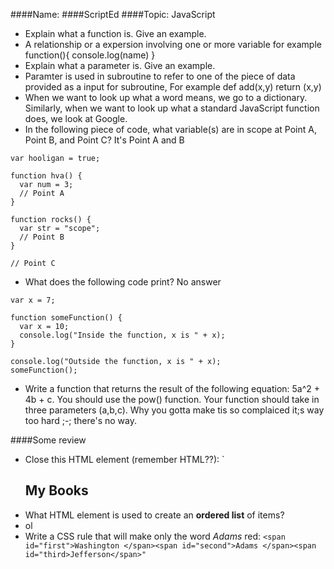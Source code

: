 ####Name:
####ScriptEd
####Topic: JavaScript

* Explain what a function is. Give an example.
* A relationship or a expersion involving one or more variable for example function(){ console.log(name) }
* Explain what a parameter is. Give an example.
* Paramter is used in subroutine to refer to one of the piece of data provided as a input for subroutine, For example def add(x,y) return (x,y)
* When we want to look up what a word means, we go to a dictionary. Similarly, when we want to look up what a standard JavaScript function does, we look at Google.
* In the following piece of code, what variable(s) are in scope at Point A, Point B, and 
Point C? It's Point A and B

```
var hooligan = true;

function hva() {
  var num = 3;
  // Point A
}

function rocks() {
  var str = "scope";
  // Point B
}

// Point C
```
* What does the following code print? No answer

```
var x = 7;

function someFunction() {
  var x = 10;
  console.log("Inside the function, x is " + x);
}

console.log("Outside the function, x is " + x);
someFunction();
```
* Write a function that returns the result of the following equation: 5a^2 + 4b + c. You should use the pow() function. Your function should take in three parameters (a,b,c).
Why you gotta make tis so complaiced it;s way too hard ;-; there's no way.

####Some review
* Close this HTML element (remember HTML??): `<h2> My Books </h2>
* What HTML element is used to create an **ordered list** of items?
* ol
* Write a CSS rule that will make only the word *Adams* red:
`<span id="first">Washington </span><span id="second">Adams </span><span id="third>Jefferson</span>"`
